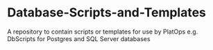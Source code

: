 # Database-Scripts-and-Templates
A repository to contain scripts or templates for use by PlatOps e.g. DbScripts for Postgres and SQL Server databases
